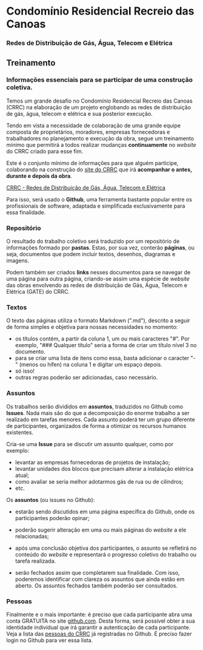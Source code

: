 # Condomínio Residencial Recreio das Canoas
### Redes de Distribuição de Gás, Água, Telecom e Elétrica
  
## Treinamento

### Informações essenciais para se participar de uma construção coletiva.

Temos um grande desafio no Condomínio Residencial Recreio das Canoas (CRRC) na elaboração de um projeto englobando as redes de distribuição de gás, água, telecom e elétrica e sua posterior execução.

Tendo em vista a necessidade de colaboração de uma grande equipe composta de  proprietários, moradores, empresas fornecedoras e trabalhadores no planejamento e execução da obra, segue um treinamento mínimo que permitirá a todos realizar mudanças **continuamente** no *website* do CRRC criado para esse fim.

Este é o conjunto mínimo de informações para que alguém participe, colaborando na construção do [site do CRRC](https://github.com/recreiocanoas/redes) que irá **acompanhar o antes, durante e depois da obra**.

[CRRC - Redes de Distribuição de Gás, Água, Telecom e Elétrica](https://github.com/recreiocanoas/redes)

Para isso, será usado o **Github**, uma ferramenta bastante popular entre os profissionais de software, adaptada e simplificada exclusivamente para essa finalidade.

### Repositório

O resultado do trabalho coletivo será traduzido por um repositório de informações formado por **pastas**. Estas, por sua vez, conterão **páginas**, ou seja, documentos que podem incluir textos, desenhos, diagramas e imagens.

Podem também ser criados **links** nesses documentos para se navegar de uma página para outra página, criando-se assim uma espécie de *website* das obras envolvendo as redes de distribuição de Gás, Água, Telecom e Elétrica (GATE) do CRRC.

### Textos

O texto das páginas utiliza o formato Markdown (".md"), descrito a seguir de forma simples e objetiva para nossas necessidades no momento:

- os títulos contém, a partir da coluna 1, um ou mais caracteres "#". Por exemplo, "### Qualquer título" seria a forma de criar um título nível 3 no documento.
- para se criar uma lista de itens como essa, basta adicionar o caracter "-" (menos ou hífen) na coluna 1 e digitar um espaço depois.
- só isso!
- outras regras poderão ser adicionadas, caso necessário.

### Assuntos

Os trabalhos serão divididos em **assuntos**, traduzidos no Github como **Issues**. Nada mais são do que a decomposição do enorme trabalho a ser realizado em tarefas menores. Cada assunto poderá ter um grupo diferente de participantes, organizados de forma a otimizar os recursos humanos existentes.

Cria-se uma **Issue** para se discutir um assunto qualquer, como por exemplo:

- levantar as empresas fornecedoras de projetos de instalação;
- levantar unidades dos blocos que precisam alterar a instalação elétrica atual;
- como avaliar se seria melhor adotarmos gás de rua ou de cilindros;
- etc.

Os **assuntos** (ou issues no Github):

- estarão sendo discutidos em uma página específica do Github, onde os participantes poderão opinar;

- poderão sugerir alteração em uma ou mais páginas do *website* a ele relacionadas;

- após uma conclusão objetiva dos participantes, o assunto se refletirá no conteúdo do *website* e representará o progresso coletivo do trabalho ou tarefa realizada.

- serão fechados assim que completarem sua finalidade. Com isso, poderemos identificar com clareza os assuntos que ainda estão em aberto. Os assuntos fechados também poderão ser consultados.

### Pessoas

Finalmente e o mais importante: é preciso que cada participante abra uma conta GRATUITA no site [github.com](https://github.com/). Desta forma, será possível obter a sua identidade individual que irá garantir a autenticação de cada participante. Veja a lista das [pessoas do CRRC](https://github.com/recreiocanoas/redes/people) já registradas no Github. É preciso fazer login no Github para ver essa lista.